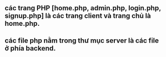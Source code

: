 ## các trang PHP [home.php, admin.php, login.php, signup.php] là các trang client và trang chủ là home.php.
## các file php nằm trong thư mục server là các file ở phía backend.
